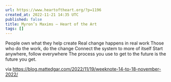 ```yaml
---
url: https://www.heartoftheart.org/?p=1196
created_at: 2022-11-21 14:35 UTC
published: false
title: Myron’s Maxims – Heart of the Art
tags: []
---
```


People own what they help create
Real change happens in real work
Those who do the work, do the change
Connect the system to more of itself
Start anywhere, follow everywhere
The process you use to get to the future is the future you get.

via https://blog.mattedgar.com/2022/11/19/weeknote-14-to-18-november-2022/
